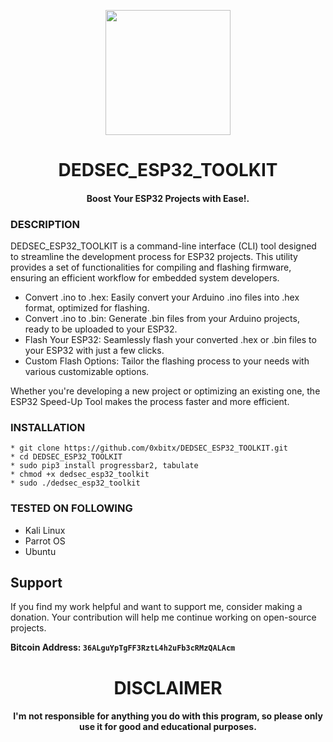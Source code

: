 
<p align="center">
<img src="https://external-content.duckduckgo.com/iu/?u=http%3A%2F%2Fdomoticx.com%2Fwp-content%2Fuploads%2F2016%2F12%2FESP32-chip-icon.png&f=1&nofb=1&ipt=c7c36d6b62875d8e7ef06266350fe014521e7f165d8846f873c48563e5642734&ipo=images", width="200", height="200">
</p>

<h1 align="center"> DEDSEC_ESP32_TOOLKIT </h1>
<h4 align="center"> Boost Your ESP32 Projects with Ease!.</h4>

### DESCRIPTION
DEDSEC_ESP32_TOOLKIT is a command-line interface (CLI) tool designed to streamline the development process for ESP32 projects. This utility provides a set of functionalities for compiling and flashing firmware, ensuring an efficient workflow for embedded system developers.

* Convert .ino to .hex: Easily convert your Arduino .ino files into .hex format, optimized for flashing.
* Convert .ino to .bin: Generate .bin files from your Arduino projects, ready to be uploaded to your ESP32.
* Flash Your ESP32: Seamlessly flash your converted .hex or .bin files to your ESP32 with just a few clicks.
* Custom Flash Options: Tailor the flashing process to your needs with various customizable options.

Whether you're developing a new project or optimizing an existing one, the ESP32 Speed-Up Tool makes the process faster and more efficient.

### INSTALLATION
    * git clone https://github.com/0xbitx/DEDSEC_ESP32_TOOLKIT.git
    * cd DEDSEC_ESP32_TOOLKIT
    * sudo pip3 install progressbar2, tabulate
    * chmod +x dedsec_esp32_toolkit
    * sudo ./dedsec_esp32_toolkit

### TESTED ON FOLLOWING
* Kali Linux 
* Parrot OS 
* Ubuntu

## Support

If you find my work helpful and want to support me, consider making a donation. Your contribution will help me continue working on open-source projects.

**Bitcoin Address: `36ALguYpTgFF3RztL4h2uFb3cRMzQALAcm`**
   
<h1 align="center"> DISCLAIMER </h1>

<h4 align="center">I'm not responsible for anything you do with this program, so please only use it for good and educational purposes. </h4>
